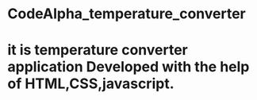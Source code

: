 # CodeAlpha_temperature_converter
# it is temperature converter application Developed with the  help of HTML,CSS,javascript.
